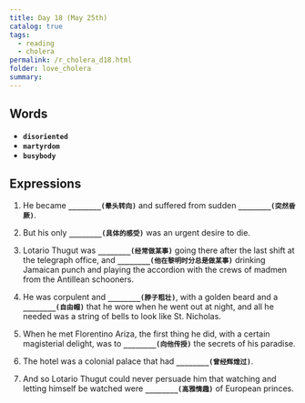 ```yaml
---
title: Day 18 (May 25th)
catalog: true
tags: 
  - reading
  - cholera
permalink: /r_cholera_d18.html
folder: love_cholera
summary: 
---
```


## Words

-   <b data-toggle="tooltip" data-original-title="{{site.data.glossary.disoriented}}">`disoriented`</b>
-   <b data-toggle="tooltip" data-original-title="{{site.data.glossary.martyrdom}}">`martyrdom`</b>
-   <b data-toggle="tooltip" data-original-title="{{site.data.glossary.busybody}}">`busybody`</b>


## Expressions

1.  He became <b data-toggle="tooltip" data-original-title="{{site.data.answers.18_a}}">`________(晕头转向)`</b> and suffered from sudden <b data-toggle="tooltip" data-original-title="{{site.data.answers.18_a2}}">`________(突然昏厥)`</b>.

2.  But his only <b data-toggle="tooltip" data-original-title="{{site.data.answers.18_b}}">`________(具体的感受)`</b> was an urgent desire to die.

3.  Lotario Thugut was <b data-toggle="tooltip" data-original-title="{{site.data.answers.18_c}}">`________(经常做某事)`</b> going there after the last shift at the telegraph office, and <b data-toggle="tooltip" data-original-title="{{site.data.answers.18_c2}}">`________(他在黎明时分总是做某事)`</b> drinking Jamaican punch and playing the accordion with the crews of madmen from the Antillean schooners.

4.  He was corpulent and <b data-toggle="tooltip" data-original-title="{{site.data.answers.18_d}}">`________(脖子粗壮)`</b>, with a golden beard and a <b data-toggle="tooltip" data-original-title="{{site.data.answers.18_d2}}">`________(自由帽)`</b> that he wore when he went out at night, and all he needed was a string of bells to look like St. Nicholas.

5.  When he met Florentino Ariza, the first thing he did, with a certain magisterial delight, was to <b data-toggle="tooltip" data-original-title="{{site.data.answers.18_e}}">`________(向他传授)`</b> the secrets of his paradise.

6.  The hotel was a colonial palace that had <b data-toggle="tooltip" data-original-title="{{site.data.answers.18_f}}">`________(曾经辉煌过)`</b>.

7.  And so Lotario Thugut could never persuade him that watching and letting himself be watched were <b data-toggle="tooltip" data-original-title="{{site.data.answers.18_g}}">`________(高雅情趣)`</b> of European princes.



